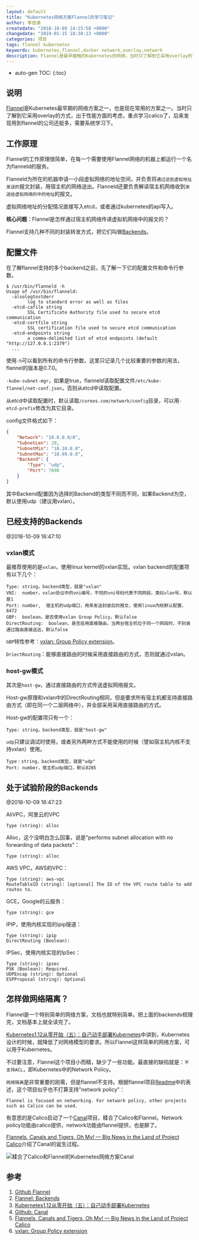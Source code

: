 ```yaml
---
layout: default
title: "Kubernetes网络方案Flannel的学习笔记"
author: 李佶澳
createdate: "2018-10-09 14:15:58 +0800"
changedate: "2019-01-15 18:30:13 +0800"
categories: 项目
tags: flannel kubernetes
keywords: kubernetes,flannel,docker network,overlay,network
description: Flannel是最早接触的Kubernetes的网络，当时只了解到它采用overlay的方式，于是重点学习calico了，后来发现用到flannel的公司还挺多，需要系统学习下
---
```


* auto-gen TOC:
{:toc}

## 说明

[Flannel][1]是Kubernetes最早期的网络方案之一，也是现在常用的方案之一。当时只了解到它采用overlay的方式，出于性能方面的考虑，重点学习calico了，后来发现用到flannel的公司还挺多，需要系统学习下。

## 工作原理

Flannel的工作原理很简单，在每一个需要使用Flannel网络的机器上都运行一个名为flanneld的服务。

Flanneld为所在的机器申请一小段虚拟网络的地址空间，并负责将`通过这些虚拟地址发送的`报文封装，用宿主机的网络送出。Flanneld还要负责解读宿主机网络收到`发送给虚拟网络的中的地址`的报文。

虚拟网络地址的分配情况直接写入etcd，或者通过kubernetes的api写入。

**核心问题**：Flannel是怎样通过宿主机网络传递虚拟机网络中的报文的？

Flannel支持几种不同的封装转发方式，把它们叫做[Backends][2]。

## 配置文件

在了解flannel支持的多个backend之前，先了解一下它的配置文件和命令行参数。

```
$ /usr/bin/flanneld -h
Usage of /usr/bin/flanneld:
  -alsologtostderr
    	log to standard error as well as files
  -etcd-cafile string
    	SSL Certificate Authority file used to secure etcd communication
  -etcd-certfile string
    	SSL certification file used to secure etcd communication
  -etcd-endpoints string
    	a comma-delimited list of etcd endpoints (default "http://127.0.0.1:2379")
  ...
```

使用`-h`可以看到所有的命令行参数，这里只记录几个比较重要的参数的用法，flannel的版本是0.7.0。

`-kube-subnet-mgr`，如果是true，flanneld读取配置文件`/etc/kube-flannel/net-conf.json`，否则从etcd中读取配置。

从etcd中读取配置时，默认读取`/coreos.com/network/config`目录，可以用`-etcd-prefix`修改为其它目录。

config文件格式如下：

```json
{
	"Network": "10.0.0.0/8",
	"SubnetLen": 20,
	"SubnetMin": "10.10.0.0",
	"SubnetMax": "10.99.0.0",
	"Backend": {
		"Type": "udp",
		"Port": 7890
	}
}
```

其中Backend配置因为选择的Backend的类型不同而不同，如果Backend为空，默认使用udp（建议用vxlan）。

## 已经支持的Backends

@2018-10-09 16:47:10

### vxlan模式

最推荐使用的是`vxlan`，使用linux kernel的vxlan实现。vxlan backend的配置项有以下几个：

	Type: string，backend类型，就是"vxlan"
	VNI:  number，vxlan协议中的vni编号，不同的vni号码代表不同网段，类似vlan号，默认是1
	Port: number,  宿主机的udp端口，用来发送封装后的报文，使用linux内核默认配置，8472
	GBP:  boolean，是否使用vxlan Group Policy，默认false
	DirectRouting:  boolean，是否启用直接路由，当两台宿主机位于同一个网段时，不封装通过路由直接送达，默认false

`GBP`特性参考：[vxlan: Group Policy extension][6]。

`DriectRouting`：能够直接路由的时候采用直接路由的方式，否则就通过vxlan。

### host-gw模式

其次是`host-gw`，通过直接路由的方式传送虚拟网络报文。

Host-gw原理和vxlan中的DirectRouting相同，但是要求所有宿主机都支持直接路由方式（即在同一个二层网络中），并全部采用采用直接路由的方式。

Host-gw的配置项只有一个：

	Type: string，backend类型，就是"host-gw"

`udp`只建议调试时使用，或者另外两种方式不能使用的时候（譬如宿主机内核不支持vxlan）使用。

	Type：string，backend类型，就是"udp"
	Port: number，宿主机udp端口，默认8285

## 处于试验阶段的Backends

@2018-10-09 16:47:23

AliVPC，阿里云的VPC

	Type (string): alloc

Alloc，这个没明白怎么回事，说是"performs subnet allocation with no forwarding of data packets"：

	Type (string): alloc

AWS VPC，AWS的VPC：

	Type (string): aws-vpc
	RouteTableID (string): [optional] The ID of the VPC route table to add routes to. 

GCE，Google的云服务：

	Type (string): gce

IPIP，使用内核实现的ipip隧道：

	Type (string): ipip
	DirectRouting (Boolean):

IPSec，使用内核实现的IpSec：

	Type (string): ipsec
	PSK (Boolean): Required. 
	UDPEncap (string): Optional
	ESPProposal (string): Optional

## 怎样做网络隔离？

Flannel是一个特别简单的网络方案，文档也就特别简单。把上面的backends梳理完，文档基本上就全读完了。

[Kubernetes1.12从零开始（五）：自己动手部署Kubernetes][3]中讲到，Kubernetes设计的时候，就降低了对网络模型的要求。所以Flannel这样简单的网络方案，可以用于Kubernetes。

不过要注意，Flannel这个项目小而精，缺少了一些功能。最直接的缺陷就是：`不支持ACL`，即Kubernetes中的Network Policy。

`网络隔离`是非常重要的刚需，但是flannel不支持。根据flannel项目[Readme][1]中的表述，这个项目似乎也不打算支持"network policy"：

	Flannel is focused on networking. For network policy, other projects such as Calico can be used.

有意思的是Calico启动了一个[Canal][4]项目，糅合了Calico和Flannel。Network policy功能由calico提供，network功能由flannel提供，也是醉了。

[Flannels, Canals and Tigers, Oh My! — Big News in the Land of Project Calico][5]介绍了Canal的诞生过程。

![糅合了Calico和Flannel的Kubernetes网络方案Canal](https://raw.githubusercontent.com/projectcalico/canal/master/Canal%20Phase%201%20Diagram.png)

## 参考

1. [Github Flannel][1]
2. [Flannel: Backends][2]
3. [Kubernetes1.12从零开始（五）：自己动手部署Kubernetes][3]
4. [Github: Canal][4]
5. [Flannels, Canals and Tigers, Oh My! — Big News in the Land of Project Calico][5]
6. [vxlan: Group Policy extension][6]

[1]: https://github.com/coreos/flannel "Github: Flannel"
[2]: https://github.com/coreos/flannel/blob/master/Documentation/backends.md "Flannel: Backends"
[3]: https://www.lijiaocn.com/%E9%A1%B9%E7%9B%AE/2018/10/07/k8s-class-deploy-from-scratch.html#%E9%87%87%E7%94%A8%E5%93%AA%E7%A7%8D%E7%BD%91%E7%BB%9C%E6%96%B9%E6%A1%88 "Kubernetes1.12从零开始（五）：自己动手部署Kubernetes"
[4]: https://github.com/projectcalico/canal "Github: Canal"
[5]: https://www.projectcalico.org/canal-tigera/ "Flannels, Canals and Tigers, Oh My! — Big News in the Land of Project Calico"
[6]: https://github.com/torvalds/linux/commit/3511494ce2f3d3b77544c79b87511a4ddb61dc89 "vxlan: Group Policy extension "
